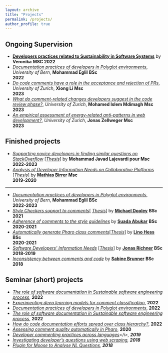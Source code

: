 ```yaml
---
layout: archive
title: "Projects"
permalink: /projects/
author_profile: true
---
```


<b>Ongoing Supervision</b><br>
--

* <b>[Developers practices related to Sustainability in Software Systems](https://poojaruhal.github.io/projects/project-developers-practices-sustainability-software)</b> by
  <b>Veronika</b>
  <b> MSC </b>
  <b> 2022 </b>
* <i>[Documentation practices of developers in Polyglot environments](https://poojaruhal.github.io/projects/project-documentation-practices-developers-polyglot-environments)</i>,
  <i>University of Bern</i>,
  <b> Mohammad Eglil</b>
  <b> BSc</b>  
  <b> 2022 </b>
* <i>[Do code comments have a role in the acceptance and rejection of PRs](https://poojaruhal.github.io/projects/project-comments-role-pull-requests)</i>,
  <i>University of Zurich</i>,
  <b> Xiong	Li </b>
  <b> Msc</b>  
  <b> 2023 </b>
* <i>[What do comment-related changes developers suggest in the code review phase?](https://poojaruhal.github.io/projects/project-comment-changes-code-review)</i>,
  <i>University of Zurich</i>,
  <b> Mohamed Islem	Mdimagh </b>
  <b> Msc</b>  
  <b> 2023 </b>
* <i>[An empirical assessment of energy-related anti-patterns in web development?](https://poojaruhal.github.io/projects/project-energy-related-anti-patterns)</i>,
  <i>University of Zurich</i>,
  <b> Jonas	Zellweger </b>
  <b> Msc</b>  
  <b> 2023 </b>

<b> Finished projects </b>
---

* <i>[Supporting novice developers in finding similar questions on StackOverflow](https://seg.inf.unibe.ch/theses/finished/)</i>
  [<i>[Thesis](https://seg.inf.unibe.ch/theses/finished/)</i>] by
  <b>Mohammad Javad Lajevardi pour </b>
  <b> Msc</b>  
  <b> 2022-2023 </b>
* <i>[Analysis of Developer Information Needs on Collaborative Platforms](http://scg.unibe.ch/archive/masters/Birr20a.pdf)</i>
[<i>[Thesis](http://scg.unibe.ch/archive/masters/Birr20a.pdf)</i>] by
<b>[Mathias Birrer](http://scg.unibe.ch/wiki/alumni/MathiasBirrer)</b>
  <b> Msc</b>  
<b> 2019-2020 </b>
---

* <i>[Documentation practices of developers in Polyglot environments](https://poojaruhal.github.io/projects/project-documentation-practices-developers-Polyglot-environments)</i>,
  <i>University of Bern</i>,
<b> Mohammad Eglil</b>
<b> BSc</b>  
<b> 2022-2023 </b>
* <i>[Style Checkers support to comments](http://scg.unibe.ch/wiki/projects/mastersbachelorsprojects/Commenting-conventions-in-style-guidelines-style-checkers)</i>[<i>
[Thesis](http://scg.unibe.ch/archive/projects/Dool21a.pdf)</i>] by
<b>[Michael Dooley](http://scg.unibe.ch/wiki/students/MichaelDooley)</b>
<b> BSc</b>  
<b> 2021 </b>
* <i>[Adherence of comments to the style guidelines](http://scg.unibe.ch/wiki/projects/mastersbachelorsprojects/Adherence-of-class-comments-style-guidelines)</i> by
<b>[Suada Abukar](http://scg.unibe.ch/wiki/students/SuadaAbukar)</b>
<b> BSc</b>
<b> 2020-2021 </b>
* <i>[Automatically generate Pharo class comments](http://scg.unibe.ch/wiki/projects/mastersbachelorsprojects/Automatically-generate-Pharo-class-comments)</i>[<i>[Thesis](http://scg.unibe.ch/archive/projects/Hess21a.pdf)</i>] by
<b>[Lino Hess](http://scg.unibe.ch/wiki/students/LinoHess)</b>
  <b> BSc</b>  
<b> 2020-2021 </b>
* <i>[Software Developers' Information Needs](http://scg.unibe.ch/wiki/projects/mastersbachelorsprojects/Derive-the-context)</i> [<i>[Thesis](http://scg.unibe.ch/archive/projects/Rich19a.pdf)</i>] by
<b>[Jonas Richner](http://scg.unibe.ch/wiki/alumni/JonasRichner)</b>
  <b> BSc</b>  
<b> 2018-2019 </b>
* <i>[Inconsistency between comments and code](http://scg.unibe.ch/wiki/projects/mastersbachelorsprojects/Analyzing-the-inconsistency-between-comments-and-source-code-in-Pharo)</i> by
<b> [Sabine Brunner](http://scg.unibe.ch/wiki/alumni/SabineBrunner)</b>
  <b> BSc</b>  
<b> 2018 </b>


<b> Seminar (short) projects </b>
---
* <i>[The role of software documentation in Sustainable software engineering process](https://poojaruhal.github.io/projects/project-developers-practices-sustainability-software)</i>, 
<b> 2022 </b>
* <i>[Experimenting deep learning models for comment classification](https://www.digitale-nachhaltigkeit.unibe.ch/studies/bachelor_s__and_master_s_theses_at_inf/natural_language_processing/developing_a_tool_to_classify_types_of_information_from_comments/index_eng.html)</i>, 
<b> 2022 </b>
* <i>[Documentation practices of developers in Polyglot environments](https://seg.inf.unibe.ch/teaching/current/seminars-topics-22/)</i>, 
<b> 2022 </b>
* <i>[The role of software documentation in Sustainable software engineering process](https://seg.inf.unibe.ch/teaching/current/seminars-topics-22/)</i>, 
<b> 2022 </b>
* <i>[How do code documentation efforts spread over class hierarchy?](https://seg.inf.unibe.ch/teaching/current/seminars-topics-22/)</i>, 
<b> 2022 </b>
* <i>[Assessing comment quality automatically in Pharo](http://scg.unibe.ch/wiki/projects/mastersbachelorsprojects/Assess-quality-of-pharo-comments)</i>, 
<b> 2020 </b>
* <i>[Developer commenting practices across languages](http://scg.unibe.ch/wiki/projects/mastersbachelorsprojects/How-class-comments-differ-in-common-programming-languages?)</i>, 
<b> 2019 </b>
* <i>[Investigating developer’s questions using web scraping](http://scg.unibe.ch/wiki/projects/mastersbachelorsprojects/Investigating-developer___s-questions-using-web-scraping)</i>, 
<b> 2018 </b>
* <i>[Plugin for Moose to Analyse NL Questions](http://scg.unibe.ch/wiki/projects/archive/Moose-plugin-for-nlp)</i>, 
<b> 2018 </b>